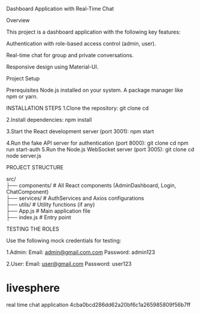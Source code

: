 Dashboard Application with Real-Time Chat


Overview


This project is a dashboard application with the following key features:

Authentication with role-based access control (admin, user).

Real-time chat for group and private conversations.

Responsive design using Material-UI.

Project Setup

Prerequisites
Node.js installed on your system.
A package manager like npm or yarn.

INSTALLATION STEPS
1.Clone the repository:
    git clone <repository-link>
    cd <project-directory>


2.Install dependencies:
    npm install

3.Start the React development server (port 3001):
    npm start

4.Run the fake API server for authentication (port 8000): 
     git clone<repository-link>
     cd<fake-api-jwt-json-server>
    npm run start-auth
5.Run the Node.js WebSocket server (port 3005):
    git clone<repository-link>
    cd<chat-server-nodejs>
    node server.js

PROJECT STRUCTURE

src/  
├── components/          # All React components (AdminDashboard, Login, ChatComponent)  
├── services/            # AuthServices and Axios configurations  
├── utils/               # Utility functions (if any)  
├── App.js               # Main application file  
├── index.js             # Entry point  


TESTING THE ROLES

Use the following mock credentials for testing:

1.Admin:
Email: admin@gmail.com.com
Password: admin123

2.User:
Email: user@gmail.com
Password: user123

# livesphere
real time chat application
 4cba0bcd286dd62a20bf6c1a265985809f56b7ff
